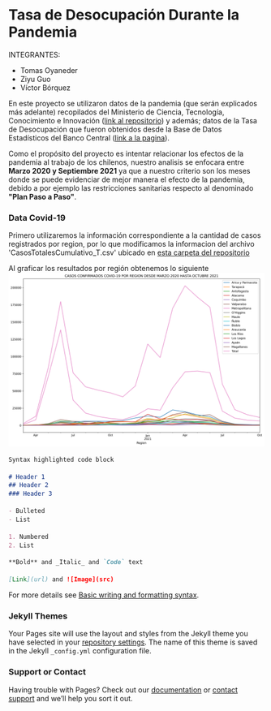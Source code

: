 # Tasa de Desocupación Durante la Pandemia

INTEGRANTES:
- Tomas Oyaneder
- Ziyu Guo
- Víctor Bórquez

En este proyecto se utilizaron datos de la pandemia (que serán explicados más adelante) recopilados del Ministerio de Ciencia, Tecnología, Conocimiento e Innovación ([link al repositorio](https://github.com/MinCiencia/Datos-COVID19/)) y además; datos de la Tasa de Desocupación que fueron obtenidos desde la Base de Datos Estadísticos del Banco Central ([link a la pagina](https://si3.bcentral.cl/Siete/ES/Siete/Cuadro/CAP_EMP_REM_DEM/MN_EMP_REM_DEM13/ED_TDNRM2)).

Como el propósito del proyecto es intentar relacionar los efectos de la pandemia al trabajo de los chilenos, nuestro analisis se enfocara entre __Marzo 2020 y Septiembre 2021__ ya que a nuestro criterio son los meses donde se puede evidenciar de mejor manera el efecto de la pandemia, debido a por ejemplo las restricciones sanitarias respecto al denominado __"Plan Paso a Paso"__.


### Data Covid-19

Primero utilizaremos la información correspondiente a la cantidad de casos registrados por region, por lo que modificamos la informacion del archivo 'CasosTotalesCumulativo_T.csv' ubicado en [esta carpeta del repositorio](https://github.com/MinCiencia/Datos-COVID19/tree/master/output/producto3)

Al graficar los resultados por región obtenemos lo siguiente
![Imagen](/images/casos_por_region.png)

```markdown
Syntax highlighted code block

# Header 1
## Header 2
### Header 3

- Bulleted
- List

1. Numbered
2. List

**Bold** and _Italic_ and `Code` text

[Link](url) and ![Image](src)
```

For more details see [Basic writing and formatting syntax](https://docs.github.com/en/github/writing-on-github/getting-started-with-writing-and-formatting-on-github/basic-writing-and-formatting-syntax).

### Jekyll Themes

Your Pages site will use the layout and styles from the Jekyll theme you have selected in your [repository settings](https://github.com/v1toco/pagina-proyecto/settings/pages). The name of this theme is saved in the Jekyll `_config.yml` configuration file.

### Support or Contact

Having trouble with Pages? Check out our [documentation](https://docs.github.com/categories/github-pages-basics/) or [contact support](https://support.github.com/contact) and we’ll help you sort it out.
